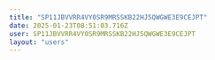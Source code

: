 ```yaml
---
title: "SP11JBVVRR4VY0SR9MRSSKB22HJ5QWGWE3E9CEJPT"
date: 2025-01-23T08:51:03.716Z
user: SP11JBVVRR4VY0SR9MRSSKB22HJ5QWGWE3E9CEJPT
layout: "users"
---
```

    